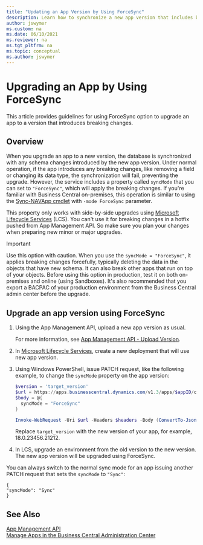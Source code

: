 ```yaml
---
title: "Updating an App Version by Using ForceSync"
description: Learn how to synchronize a new app version that includes breaking changes.
author: jswymer
ms.custom: na
ms.date: 06/10/2021
ms.reviewer: na
ms.tgt_pltfrm: na
ms.topic: conceptual
ms.author: jswymer
---
```


# Upgrading an App by Using ForceSync

This article provides guidelines for using ForceSync option to upgrade an app to a version that introduces breaking changes.

## Overview

When you upgrade an app to a new version, the database is synchronized with any schema changes introduced by the new app version. Under normal operation, if the app introduces any breaking changes, like removing a field or changing its data type, the synchronization will fail, preventing the upgrade. However, the service includes a property called `syncMode` that you can set to `"ForceSync"`, which will apply the breaking changes. If you're familiar with Business Central on-premises, this operation is similar to using the [Sync-NAVApp cmdlet](/powershell/module/microsoft.dynamics.nav.apps.management/sync-navapp) with `-mode ForceSync` parameter.

This property only works with side-by-side upgrades using [Microsoft Lifecycle Services](https://lcs.dynamics.com/v2) (LCS). You can't use it for breaking changes in a hotfix pushed from App Management API. So make sure you plan your changes when preparing new minor or major upgrades.

> [!IMPORTANT]
> Use this option with caution. When you use the `syncMode = "ForceSync"`, it applies breaking changes forcefully, typically deleting the data in the objects that have new schema. It can also break other apps that run on top of your objects. Before using this option in production, test it on both on-premises and online (using Sandboxes). It's also recommended that you export a BACPAC of your production environment from the Business Central admin center before the upgrade.

## Upgrade an app version using ForceSync

1. Using the App Management API, upload a new app version as usual.

    For more information, see [App Management API - Upload Version](app-management-api.md#upload-version). 
2. In [Microsoft Lifecycle Services](https://lcs.dynamics.com/v2), create a new deployment that will use new app version.
3. Using Windows PowerShell, issue PATCH request, like the following example, to change the `syncMode` property on the app version:

   ```powershell
   $version = 'target_version'
   $url = https://apps.businesscentral.dynamics.com/v1.3/apps/$appID/countries/$country/versions/$version
   $body = @{   
     syncMode = "ForceSync"
   } 

   Invoke-WebRequest -Uri $url -Headers $headers -Body (ConvertTo-Json $body) -Method Patch
   ```

   Replace `target_version` with the new version of your app, for example, 18.0.23456.21212. 

4. In LCS, upgrade an environment from the old version to the new version. The new app version will be upgraded using ForceSync.

You can always switch to the normal sync mode for an app issuing another PATCH request that sets the `syncMode` to `"Sync"`:

```
{
"syncMode": "Sync"
}
```

## See Also

[App Management API](app-management-api.md)  
[Manage Apps in the Business Central Administration Center](../tenant-admin-center-manage-apps.md)   
